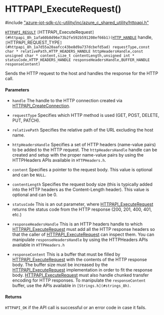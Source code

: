 # HTTPAPI_ExecuteRequest()

\#include ["azure-iot-sdk-c/c-utility/inc/azure_c_shared_utility/httpapi.h"](../iot-c-ref-httpapi-h.md)  

[`HTTPAPI_RESULT`](#httpapi_8h_1ae6d85e45d7bb89c3692f17750762557e) `[`HTTPAPI_ExecuteRequest`](#httpapi_8h_1afa60b8d96e73b2fe592b591208ef66b1)(`[`HTTP_HANDLE`](#httpapi_8h_1a3b2d2d7095a41a942705e437133d35dc) handle,`[`HTTPAPI_REQUEST_TYPE`](#httpapi_8h_1a7d55a20aafcc43be8d9a737dcbefd5ad) requestType,const char * relativePath,HTTP_HEADERS_HANDLE httpHeadersHandle,const unsigned char * content,size_t contentLength,unsigned int * statusCode,HTTP_HEADERS_HANDLE responseHeadersHandle,BUFFER_HANDLE responseContent)`

Sends the HTTP request to the host and handles the response for the HTTP call.

#### Parameters
* `handle` The handle to the HTTP connection created via [HTTPAPI_CreateConnection](#httpapi_8h_1a96629fdbe1b52a5357da60bb1248b174). 

* `requestType` Specifies which HTTP method is used (GET, POST, DELETE, PUT, PATCH). 

* `relativePath` Specifies the relative path of the URL excluding the host name. 

* `httpHeadersHandle` Specifies a set of HTTP headers (name-value pairs) to be added to the HTTP request. The `httpHeadersHandle` handle can be created and setup with the proper name-value pairs by using the HTTPHeaders APIs available in `HTTPHeaders.h`. 

* `content` Specifies a pointer to the request body. This value is optional and can be `NULL`. 

* `contentLength` Specifies the request body size (this is typically added into the HTTP headers as the Content-Length header). This value is optional and can be 0. 

* `statusCode` This is an out parameter, where [HTTPAPI_ExecuteRequest](#httpapi_8h_1afa60b8d96e73b2fe592b591208ef66b1) returns the status code from the HTTP response (200, 201, 400, 401, etc.) 

* `responseHeadersHandle` This is an HTTP headers handle to which [HTTPAPI_ExecuteRequest](#httpapi_8h_1afa60b8d96e73b2fe592b591208ef66b1) must add all the HTTP response headers so that the caller of [HTTPAPI_ExecuteRequest](#httpapi_8h_1afa60b8d96e73b2fe592b591208ef66b1) can inspect them. You can manipulate `responseHeadersHandle` by using the HTTPHeaders APIs available in `HTTPHeaders.h`

* `responseContent` This is a buffer that must be filled by [HTTPAPI_ExecuteRequest](#httpapi_8h_1afa60b8d96e73b2fe592b591208ef66b1) with the contents of the HTTP response body. The buffer size must be increased by the [HTTPAPI_ExecuteRequest](#httpapi_8h_1afa60b8d96e73b2fe592b591208ef66b1) implementation in order to fit the response body. [HTTPAPI_ExecuteRequest](#httpapi_8h_1afa60b8d96e73b2fe592b591208ef66b1) must also handle chunked transfer encoding for HTTP responses. To manipulate the `responseContent` buffer, use the APIs available in `[Strings.h](#strings_8h)`.

#### Returns
`HTTPAPI_OK` if the API call is successful or an error code in case it fails.

